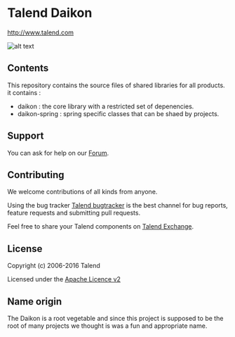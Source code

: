 # Talend Daikon
http://www.talend.com


![alt text](http://www.talend.com/sites/all/themes/talend_responsive/images/logo.png "Talend")


## Contents

This repository contains the source files of shared libraries for all products. 
it contains :
* daikon : the core library with a restricted set of depenencies.
* daikon-spring : spring specific classes that can be shaed by projects.


## Support

You can ask for help on our [Forum](http://www.talend.com/services/global-technical-support).


## Contributing

We welcome contributions of all kinds from anyone.

Using the bug tracker [Talend bugtracker](http://jira.talendforge.org/) is the best channel for bug reports, feature requests and submitting pull requests.

Feel free to share your Talend components on [Talend Exchange](http://www.talendforge.org/exchange).


## License

Copyright (c) 2006-2016 Talend

Licensed under the [Apache Licence v2](https://www.apache.org/licenses/LICENSE-2.0.txt)

## Name origin
The Daikon is a root vegetable and since this project is supposed to be the root of many projects we thought is was a fun and appropriate name.
